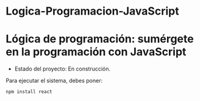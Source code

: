 # Logica-Programacion-JavaScript
<h1>Lógica de programación: sumérgete en la programación con JavaScript</h1>

- Estado del proyecto: En construcción.

Para ejecutar el sistema, debes poner:

```npm install react```
